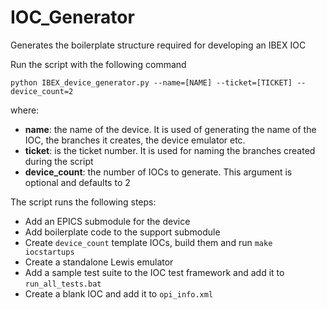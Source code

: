 # IOC_Generator
Generates the boilerplate structure required for developing an IBEX IOC

Run the script with the following command

```
python IBEX_device_generator.py --name=[NAME] --ticket=[TICKET] --device_count=2
```

where:

- **name**: the name of the device. It is used of generating the name of the IOC, the branches it creates, the device emulator etc.
- **ticket**: is the ticket number. It is used for naming the branches created during the script
- **device_count**: the number of IOCs to generate. This argument is optional and defaults to 2

The script runs the following steps:

- Add an EPICS submodule for the device
- Add boilerplate code to the support submodule
- Create `device_count` template IOCs, build them and run `make iocstartups`
- Create a standalone Lewis emulator
- Add a sample test suite to the IOC test framework and add it to `run_all_tests.bat`
- Create a blank IOC and add it to `opi_info.xml`

